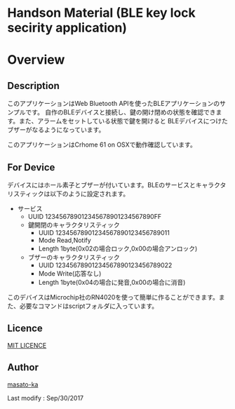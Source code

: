 Handson Material (BLE key lock secirity application)
====

# Overview

## Description

このアプリケーションはWeb Bluetooth APIを使ったBLEアプリケーションのサンプルです。
自作のBLEデバイスと接続し、鍵の開け閉めの状態を確認できます。また、アラームをセットしている状態で鍵を開けると
BLEデバイスにつけたブザーがなるようになっています。

このアプリケーションはCrhome 61 on OSXで動作確認しています。

## For Device
デバイスにはホール素子とブザーが付いています。BLEのサービスとキャラクタリスティックは以下のように設定されます。
　
* サービス　
    * UUID 123456789012345678901234567890FF
    * 鍵開閉のキャラクタリスティック 
        * UUID 12345678901234567890123456789011
        * Mode Read,Notify
        * Length 1byte(0x02の場合ロック,0x00の場合アンロック)
    * ブザーのキャラクタリスティック
        * UUID 12345678901234567890123456789022
        * Mode Write(応答なし)
        * Length 1byte(0x04の場合に発音,0x00の場合に消音)

このデバイスはMicrochip社のRN4020を使って簡単に作ることができます。また、必要なコマンドはscriptフォルダに入っています。



## Licence

[MIT LICENCE](https://github.com/masato-ka/geo-hash-potate/blob/master/LICENSE.txt)


## Author

[masato-ka](https://twitter.com/masato_ka)

Last modify : Sep/30/2017